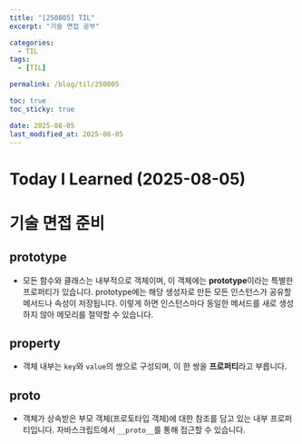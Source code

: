 ```yaml
---
title: "[250805] TIL"
excerpt: "기술 면접 공부"

categories:
  - TIL
tags:
  - [TIL]

permalink: /blog/til/250805

toc: true
toc_sticky: true

date: 2025-08-05
last_modified_at: 2025-08-05
---
```


# Today I Learned (2025-08-05)

# 기술 면접 준비

## prototype

- 모든 함수와 클래스는 내부적으로 객체이며, 이 객체에는 **prototype**이라는 특별한 프로퍼티가 있습니다. prototype에는 해당 생성자로 만든 모든 인스턴스가 공유할 메서드나 속성이 저장됩니다. 이렇게 하면 인스턴스마다 동일한 메서드를 새로 생성하지 않아 메모리를 절약할 수 있습니다.

## property

- 객체 내부는 `key`와 `value`의 쌍으로 구성되며, 이 한 쌍을 **프로퍼티**라고 부릅니다.

## proto

- 객체가 상속받은 부모 객체(프로토타입 객체)에 대한 참조를 담고 있는 내부 프로퍼티입니다. 자바스크립트에서 `__proto__`를 통해 접근할 수 있습니다.
